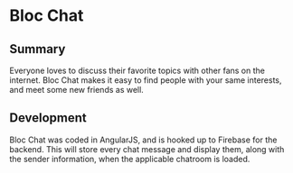# Bloc Chat

## Summary
Everyone loves to discuss their favorite topics with other fans on the internet. Bloc Chat makes it easy to find people with your same interests, and meet some new friends as well.

## Development
Bloc Chat was coded in AngularJS, and is hooked up to Firebase for the backend. This will store every chat message and display them, along with the sender information, when the applicable chatroom is loaded.
